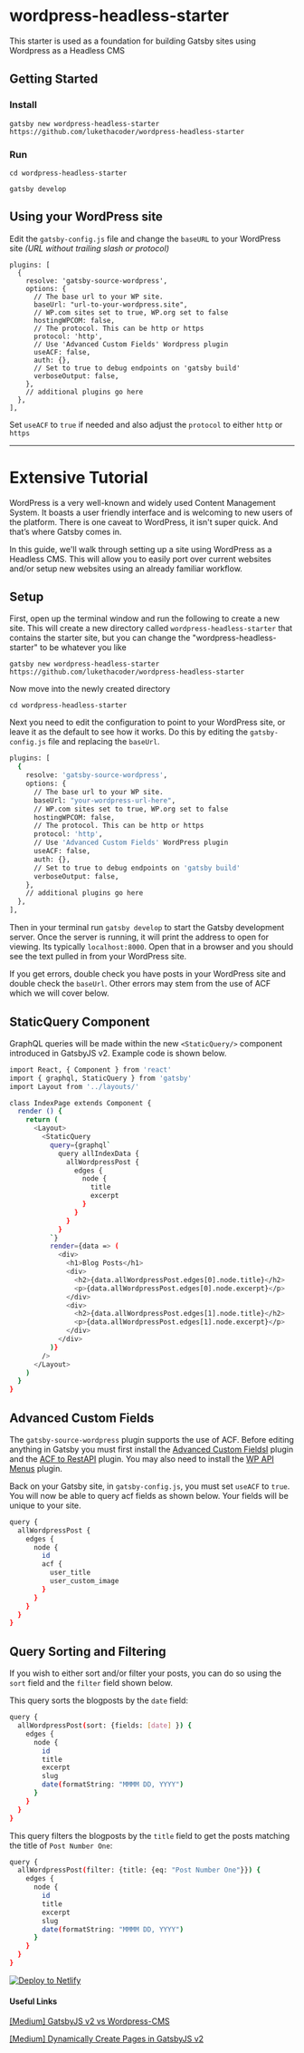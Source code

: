 # wordpress-headless-starter

This starter is used as a foundation for building Gatsby sites using Wordpress as a Headless CMS

## Getting Started

### Install
`gatsby new wordpress-headless-starter https://github.com/lukethacoder/wordpress-headless-starter`

### Run
`cd wordpress-headless-starter`

`gatsby develop`

## Using your WordPress site

Edit the `gatsby-config.js` file and change the `baseURL` to your WordPress site *(URL without trailing slash or protocol)* 

```
plugins: [
  {
    resolve: 'gatsby-source-wordpress',
    options: {
      // The base url to your WP site.
      baseUrl: "url-to-your-wordpress.site",
      // WP.com sites set to true, WP.org set to false
      hostingWPCOM: false,
      // The protocol. This can be http or https
      protocol: 'http',
      // Use 'Advanced Custom Fields' Wordpress plugin
      useACF: false,
      auth: {},
      // Set to true to debug endpoints on 'gatsby build'
      verboseOutput: false,
    },
    // additional plugins go here
  },
],
```

Set `useACF` to `true` if needed and also adjust the `protocol` to either `http` or `https`

---


# Extensive Tutorial
WordPress is a very well-known and widely used Content Management System. It boasts a user friendly interface and is welcoming to new users of the platform. There is one caveat to WordPress, it isn't super quick. And that’s where Gatsby comes in.

In this guide, we'll walk through setting up a site using WordPress as a Headless CMS. This will allow you to easily port over current websites and/or setup new websites using an already familiar workflow.

## Setup
First, open up the terminal window and run the following to create a new site. This will create a new directory called `wordpress-headless-starter` that contains the starter site, but you can change the "wordpress-headless-starter" to be whatever you like

`gatsby new wordpress-headless-starter https://github.com/lukethacoder/wordpress-headless-starter`

Now move into the newly created directory

`cd wordpress-headless-starter`

Next you need to edit the configuration to point to your WordPress site, or leave it as the default to see how it works. Do this by editing the `gatsby-config.js` file and replacing the `baseUrl`.

```sh
plugins: [
  {
    resolve: 'gatsby-source-wordpress',
    options: {
      // The base url to your WP site.
      baseUrl: "your-wordpress-url-here",
      // WP.com sites set to true, WP.org set to false
      hostingWPCOM: false,
      // The protocol. This can be http or https
      protocol: 'http',
      // Use 'Advanced Custom Fields' WordPress plugin
      useACF: false,
      auth: {},
      // Set to true to debug endpoints on 'gatsby build'
      verboseOutput: false,
    },
    // additional plugins go here
  },
],
```

Then in your terminal run `gatsby develop` to start the Gatsby development server. Once the server is running, it will print the address to open for viewing. Its typically `localhost:8000`. Open that in a browser and you should see the text pulled in from your WordPress site. 

If you get errors, double check you have posts in your WordPress site and double check the `baseUrl`. Other errors may stem from the use of ACF which we will cover below.

## StaticQuery Component
GraphQL queries will be made within the new `<StaticQuery/>` component introduced in GatsbyJS v2. Example code is shown below.

```sh
import React, { Component } from 'react'
import { graphql, StaticQuery } from 'gatsby'
import Layout from '../layouts/'

class IndexPage extends Component {
  render () {
    return (
      <Layout>
        <StaticQuery
          query={graphql`
            query allIndexData {
              allWordpressPost {
                edges {
                  node {
                    title
                    excerpt
                  }
                }
              }
            } 
          `}
          render={data => (
            <div>
              <h1>Blog Posts</h1>
              <div>
                <h2>{data.allWordpressPost.edges[0].node.title}</h2>
                <p>{data.allWordpressPost.edges[0].node.excerpt}</p>
              </div>
              <div>
                <h2>{data.allWordpressPost.edges[1].node.title}</h2>
                <p>{data.allWordpressPost.edges[1].node.excerpt}</p>
              </div>
            </div>
          )}
        />
      </Layout>
    )
  }
}
```

## Advanced Custom Fields

The `gatsby-source-wordpress` plugin supports the use of ACF. Before editing anything in Gatsby you must first install the [Advanced Custom FieldsI](https://wordpress.org/plugins/advanced-custom-fields/) plugin and the [ACF to RestAPI](https://wordpress.org/plugins/acf-to-rest-api/) plugin. You may also need to install the [WP API Menus](https://wordpress.org/plugins/wp-api-menus/) plugin.

Back on your Gatsby site, in `gatsby-config.js`, you must set `useACF` to `true`. You will now be able to query acf fields as shown below. Your fields will be unique to your site.

```sh
query {
  allWordpressPost {
    edges {
      node {
        id
        acf {
          user_title
          user_custom_image
        }
      }
    }
  }
}
```
## Query Sorting and Filtering
If you wish to either sort and/or filter your posts, you can do so using the `sort` field and the `filter` field shown below.

This query sorts the blogposts by the `date` field:
```sh
query {
  allWordpressPost(sort: {fields: [date] }) {
    edges {
      node {
        id
        title
        excerpt
        slug
        date(formatString: "MMMM DD, YYYY")
      }
    }
  }
}
```

This query filters the blogposts by the `title` field to get the posts matching the title of `Post Number One`:
```sh
query {
  allWordpressPost(filter: {title: {eq: "Post Number One"}}) {
    edges {
      node {
        id
        title
        excerpt
        slug
        date(formatString: "MMMM DD, YYYY")
      }
    }
  }
}
```

[![Deploy to Netlify](https://www.netlify.com/img/deploy/button.svg)](https://app.netlify.com/start/deploy?repository=https://github.com/lukethacoder/wordpress-headless-starter)

#### Useful Links

[[Medium] GatsbyJS v2 vs Wordpress-CMS](https://medium.com/@lukethacoder/gatsbyjs-v2-vs-wordpress-cms-720ace20f3bc)

[[Medium] Dynamically Create Pages in GatsbyJS v2](https://medium.com/@lukethacoder/dynamically-create-pages-in-gatsbyjs-v2-a57e10c6f0fa) 
